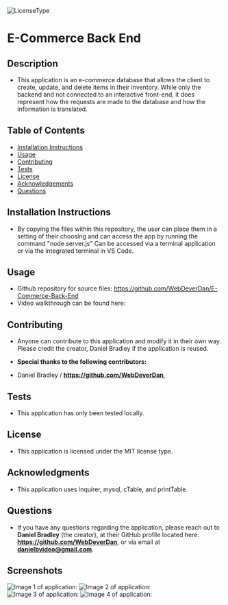 

  ![LicenseType](https://img.shields.io/badge/License%3A%20-MIT-green)
  # E-Commerce Back End
  
  ## Description
  
  * This application is an e-commerce database that allows the client to create, update, and delete items in their inventory. While only the backend and not connected to an interactive front-end, it does represent how the requests are made to the database and how the information is translated.  
  
  ## Table of Contents
  
  * [Installation Instructions](#Installation-Instructions)
  * [Usage](#Usage)
  * [Contributing](#Contributing)
  * [Tests](#Tests)
  * [License](#License)
  * [Acknowledgements](#Acknowledgements)
  * [Questions](#Questions)
  
  ## Installation Instructions
  
  * By copying the files within this repository, the user can place them in a setting of their choosing and can access the app by running the command "node server.js" Can be accessed via a terminal application or via the integrated terminal in VS Code. 
  
  ## Usage
  
  * Github repository for source files: https://github.com/WebDeverDan/E-Commerce-Back-End
  * Video walkthrough can be found here: 
  
  ## Contributing
  
  * Anyone can contribute to this application and modify it in their own way. Please credit the creator, Daniel Bradley if the application is reused.
  
  * **Special thanks to the following contributors:** 
  * Daniel Bradley / **https://github.com/WebDeverDan**,
  
  ## Tests
  
  * This application has only been tested locally.
  
  ## License
  
  * This application is licensed under the MIT license type.
  
  ## Acknowledgments
  
  * This application uses inquirer, mysql, cTable, and printTable. 
  
  ## Questions
  * If you have any questions regarding the application, please reach out to **Daniel Bradley** (the creator), at their GitHub profile located here: **https://github.com/WebDeverDan**, or via email at **danielbvideo@gmail.com**.

  ## Screenshots
  ![Image 1 of application:]()
  ![Image 2 of application:]()
  ![Image 3 of application:]()
  ![Image 4 of application:]()




